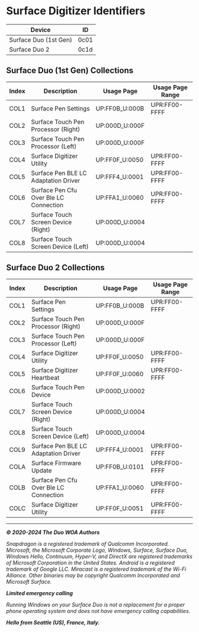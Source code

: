 # Surface Digitizer Identifiers

| Device                | ID   |
|-----------------------|------|
| Surface Duo (1st Gen) | 0c01 |
| Surface Duo 2         | 0c1d |

## Surface Duo (1st Gen) Collections

| Index | Description                            | Usage Page     | Usage Page Range |
|-------|----------------------------------------|----------------|------------------|
| COL1  | Surface Pen Settings                   | UP:FF0B_U:000B | UPR:FF00-FFFF    |
| COL2  | Surface Touch Pen Processor (Right)    | UP:000D_U:000F |                  |
| COL3  | Surface Touch Pen Processor (Left)     | UP:000D_U:000F |                  |
| COL4  | Surface Digitizer Utility              | UP:FF0F_U:0050 | UPR:FF00-FFFF    |
| COL5  | Surface Pen BLE LC Adaptation Driver   | UP:FFF4_U:0001 | UPR:FF00-FFFF    |
| COL6  | Surface Pen Cfu Over Ble LC Connection | UP:FFA1_U:0060 | UPR:FF00-FFFF    |
| COL7  | Surface Touch Screen Device (Right)    | UP:000D_U:0004 |                  |
| COL8  | Surface Touch Screen Device (Left)     | UP:000D_U:0004 |                  |

## Surface Duo 2 Collections

| Index | Description                            | Usage Page     | Usage Page Range |
|-------|----------------------------------------|----------------|------------------|
| COL1  | Surface Pen Settings                   | UP:FF0B_U:000B | UPR:FF00-FFFF    |
| COL2  | Surface Touch Pen Processor (Right)    | UP:000D_U:000F |                  |
| COL3  | Surface Touch Pen Processor (Left)     | UP:000D_U:000F |                  |
| COL4  | Surface Digitizer Utility              | UP:FF0F_U:0050 | UPR:FF00-FFFF    |
| COL5  | Surface Digitizer Heartbeat            | UP:FF0F_U:0060 | UPR:FF00-FFFF    |
| COL6  | Surface Touch Pen Device               | UP:000D_U:0002 |                  |
| COL7  | Surface Touch Screen Device (Right)    | UP:000D_U:0004 |                  |
| COL8  | Surface Touch Screen Device (Left)     | UP:000D_U:0004 |                  |
| COL9  | Surface Pen BLE LC Adaptation Driver   | UP:FFF4_U:0001 | UPR:FF00-FFFF    |
| COLA  | Surface Firmware Update                | UP:FF0B_U:0101 | UPR:FF00-FFFF    |
| COLB  | Surface Pen Cfu Over Ble LC Connection | UP:FFA1_U:0060 | UPR:FF00-FFFF    |
| COLC  | Surface Digitizer Utility              | UP:FF0F_U:0051 | UPR:FF00-FFFF    |

---

_**© 2020-2024 The Duo WOA Authors**_

_Snapdragon is a registered trademark of Qualcomm Incorporated. Microsoft, the Microsoft Corporate Logo, Windows, Surface, Surface Duo, Windows Hello, Continuum, Hyper-V, and DirectX are registered trademarks of Microsoft Corporation in the United States. Android is a registered trademark of Google LLC. Miracast is a registered trademark of the Wi-Fi Alliance. Other binaries may be copyright Qualcomm Incorporated and Microsoft Surface._

_**Limited emergency calling**_

_Running Windows on your Surface Duo is not a replacement for a proper phone operating system and does not have emergency calling capabilities._

_**Hello from Seattle (US), France, Italy.**_